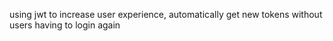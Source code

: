 using jwt to increase user experience, automatically get new tokens without users having to login again
